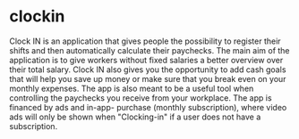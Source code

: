 # clockin
Clock IN is an application that gives people the possibility to register their shifts and then automatically calculate their paychecks. The main aim of the application is to give workers without fixed salaries a better overview over their total salary. Clock IN also gives you the opportunity to add cash goals that will help you save up money or make sure that you break even on your monthly expenses. The app is also meant to be a useful tool when controlling  the paychecks you receive from your workplace. The app is financed by ads and in-app- purchase (monthly subscription), where video ads will only be shown when "Clocking-in" if a  user does not have a subscription.
